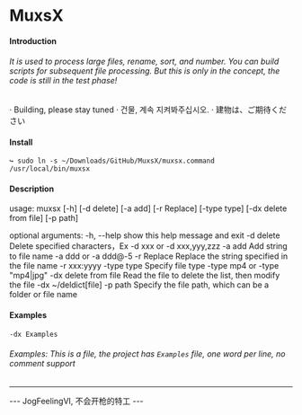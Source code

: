 # MuxsX
#### Introduction

###### It is used to process large files, rename, sort, and number. You can build scripts for subsequent file processing. But this is only in the concept, the code is still in the test phase!

 · Building, please stay tuned
 · 건물, 계속 지켜봐주십시오.
 · 建物は、ご期待ください

#### Install

```
↪ sudo ln -s ~/Downloads/GitHub/MuxsX/muxsx.command /usr/local/bin/muxsx
```

#### Description
 usage: muxsx [-h] [-d delete] [-a add] [-r Replace] [-type type] [-dx delete from file] [-p path]

 optional arguments:
  -h, --help            show this help message and exit
  -d delete             Delete specified characters，Ex -d xxx or -d xxx,yyy,zzz
  -a add                 Add string to file name -a ddd or -a ddd@-5
  -r Replace           Replace the string specified in the file name -r xxx:yyyy
  -type type           Specify file type -type mp4 or -type "mp4|jpg"
  -dx delete from file  Read the file to delete the list, then modify the file -dx ~/deldict[file]
  -p path               Specify the file path, which can be a folder or file name

#### Examples
```
-dx Examples
```
###### Examples: This is a file, the project has `Examples` file, one word per line, no comment support

------
--- JogFeelingVI, 不会开枪的特工 ---

